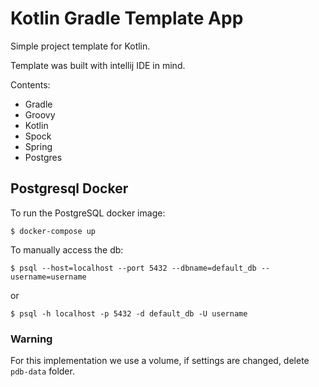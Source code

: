 # Kotlin Gradle Template App

Simple project template for Kotlin.

Template was built with intellij IDE in mind.

Contents:

* Gradle
* Groovy
* Kotlin
* Spock
* Spring
* Postgres

## Postgresql Docker

To run the PostgreSQL docker image:

```shell
$ docker-compose up
```

To manually access the db:

```shell
$ psql --host=localhost --port 5432 --dbname=default_db --username=username
```

or

```shell
$ psql -h localhost -p 5432 -d default_db -U username
```

### Warning

For this implementation we use a volume, if settings are changed, delete `pdb-data` folder.
